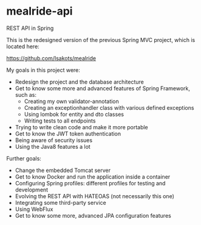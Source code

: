 # mealride-api
REST API in Spring

This is the redesigned version of the previous Spring MVC project, which is located here:

https://github.com/Isakots/mealride


My goals in this project were:
- Redesign the project and the database architecture
- Get to know some more and advanced features of Spring Framework, such as:
  - Creating my own validator-annotation
  - Creating an exceptionhandler class with various defined exceptions
  - Using lombok for entity and dto classes
  - Writing tests to all endpoints
-  Trying to write clean code and make it more portable
- Get to know the JWT token authentication
- Being aware of security issues
- Using the Java8 features a lot

Further goals:
- Change the embedded Tomcat server
- Get to know Docker and run the application inside a container
- Configuring Spring profiles: different profiles for testing and development
- Evolving the REST API with HATEOAS (not necessarily this one)
- Integrating some third-party service
- Using WebFlux
- Get to know some more, advanced JPA configuration features